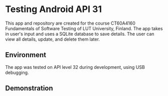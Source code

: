 # Testing Android API 31
This app and repository are created for the course CT60A4160 Fundamentals of Software Testing of LUT University, Finland. 
The app takes in user's input and uses a SQLite database to save details. 
The user can view all details, update, and delete them later.

## Environment
The app was tested on API level 32 during development, using USB debugging.

## Demonstration

